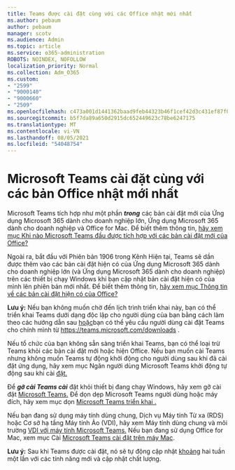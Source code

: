 ```yaml
---
title: Teams được cài đặt cùng với các Office nhật mới nhất
ms.author: pebaum
author: pebaum
manager: scotv
ms.audience: Admin
ms.topic: article
ms.service: o365-administration
ROBOTS: NOINDEX, NOFOLLOW
localization_priority: Normal
ms.collection: Adm_O365
ms.custom:
- "2599"
- "9000140"
- "9000660"
- "2509"
ms.openlocfilehash: c473a001d1441362baad9feb44323b46f1cef42d3c431ef87f0fb0172f10d152
ms.sourcegitcommit: b5f7da89a650d2915dc652449623c78be6247175
ms.translationtype: MT
ms.contentlocale: vi-VN
ms.lasthandoff: 08/05/2021
ms.locfileid: "54048754"
---
```

# <a name="microsoft-teams-installed-with-office-updates"></a>Microsoft Teams cài đặt cùng với các bản Office nhật mới nhất

Microsoft Teams tích hợp như một phần ***trong*** các bản cài đặt mới của Ứng dụng Microsoft 365 dành cho doanh nghiệp lớn, Ứng dụng Microsoft 365 dành cho doanh nghiệp và Office for Mac. Để biết thêm thông tin, [hãy xem mục Khi nào Microsoft Teams đầu được tích hợp với các bản cài đặt mới của Office?](https://docs.microsoft.com/deployoffice/teams-install#when-will-microsoft-teams-start-being-included-with-new-installations-of-microsoft-365-apps)

Ngoài ra, bắt đầu với Phiên bản 1906 trong Kênh  Hiện tại, Teams sẽ dần được thêm vào các bản cài đặt hiện có của Ứng dụng Microsoft 365 dành cho doanh nghiệp lớn (và Ứng dụng Microsoft 365 dành cho doanh nghiệp) trên các thiết bị chạy Windows khi bạn cập nhật bản cài đặt hiện có của mình lên phiên bản mới nhất. Để biết thêm thông tin, [hãy xem mục Thông tin về các bản cài đặt hiện có của Office?](https://docs.microsoft.com/deployoffice/teams-install#what-about-existing-installations-of-microsoft-365-apps)

**Lưu ý:** Nếu bạn không muốn chờ đến lịch trình triển khai này, bạn có thể triển khai Teams dưới dạng độc lập cho người dùng của bạn bằng cách làm theo các hướng dẫn sau [hoặc](https://docs.microsoft.com/MicrosoftTeams/msi-deployment)bạn có thể yêu cầu người dùng cài đặt Teams cho chính mình từ https://teams.microsoft.com/downloads .

Nếu tổ chức của bạn không sẵn sàng triển khai [](https://docs.microsoft.com/deployoffice/teams-install#how-to-exclude-microsoft-teams-from-new-installations-of-microsoft-365-apps) Teams, [](https://docs.microsoft.com/deployoffice/teams-install#use-group-policy-to-control-the-installation-of-microsoft-teams) bạn có thể loại trừ Teams khỏi các bản cài đặt mới hoặc hiện Office.  Nếu bạn muốn cài Teams nhưng không muốn Teams tự động khởi động cho người dùng sau khi đã cài đặt ứng dụng, hãy xem mục Ngăn người dùng Microsoft Teams khởi động tự động sau khi cài [đặt.](https://docs.microsoft.com/deployoffice/teams-install#use-group-policy-to-prevent-microsoft-teams-from-starting-automatically-after-installation)

Để ***gỡ cài Teams cài*** đặt khỏi thiết bị đang chạy Windows, hãy xem gỡ cài đặt [Microsoft Teams.](https://support.office.com/article/uninstall-microsoft-teams-3b159754-3c26-4952-abe7-57d27f5f4c81) Để dọn dẹp Microsoft Teams người dùng hoặc máy đích, hãy xem mục dọn [Microsoft Teams triển khai .](https://docs.microsoft.com/microsoftteams/scripts/powershell-script-teams-deployment-clean-up)

Nếu bạn đang sử dụng máy tính dùng chung, Dịch vụ Máy tính Từ xa (RDS) hoặc Cơ sở hạ tầng Máy tính Ảo (VDI), hãy xem Máy tính dùng chung và môi trường [VDI với máy tính Microsoft Teams.](https://docs.microsoft.com/deployoffice/teams-install#shared-computer-and-vdi-environments-with-microsoft-teams) Nếu bạn đang sử dụng Office for Mac, xem mục Cài [Microsoft Teams cài đặt trên máy Mac](https://docs.microsoft.com/deployoffice/teams-install#microsoft-teams-installations-on-a-mac).

**Lưu ý:** Sau khi Teams được cài đặt, nó sẽ tự động cập nhật [khoảng](https://docs.microsoft.com/deployoffice/teams-install#feature-and-quality-updates-for-microsoft-teams) hai tuần một lần với các tính năng mới và cập nhật chất lượng. 